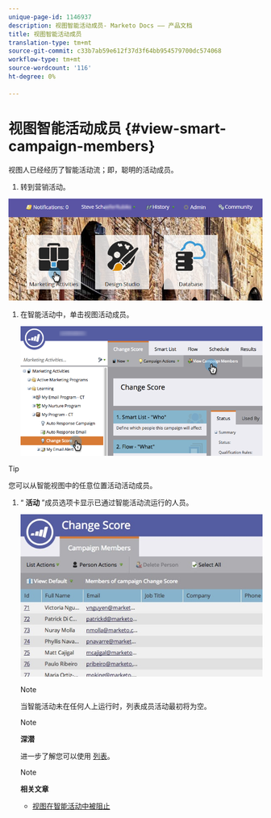 ```yaml
---
unique-page-id: 1146937
description: 视图智能活动成员- Marketo Docs —— 产品文档
title: 视图智能活动成员
translation-type: tm+mt
source-git-commit: c33b7ab59e612f37d3f64bb954579700dc574068
workflow-type: tm+mt
source-wordcount: '116'
ht-degree: 0%

---
```



# 视图智能活动成员 {#view-smart-campaign-members}

视图人已经经历了智能活动流；即，聪明的活动成员。

1. 转到营销活动。

![](assets/login-marketing-activities.png)

1. 在智能活动中，单击视图活动成员。

   ![](assets/changescore-hands.png)

>[!TIP]
>
>您可以从智能视图中的任意位置活动活动成员。

1. “ **活动** ”成员选项卡显示已通过智能活动流运行的人员。

   ![](assets/smartcampaignheader-complete.jpg)

   >[!NOTE]
   >
   >当智能活动未在任何人上运行时，列表成员活动最初将为空。

   >[!NOTE]
   >
   >**深潜**
   >
   >
   >进一步了解您可以使用 [列表](http://docs.marketo.com/display/docs/smart+lists+and+static+lists)。

   >[!NOTE]
   >
   >**相关文章**
   >
   >    
   >    
   >    * [视图在智能活动中被阻止](view-blocked-people-in-a-smart-campaign.md)


